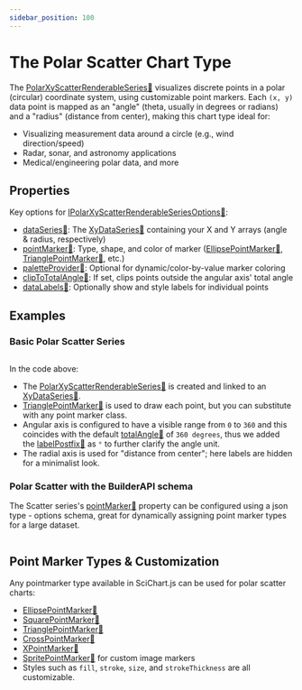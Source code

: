 ```yaml
---
sidebar_position: 100
---
```


# The Polar Scatter Chart Type

The [PolarXyScatterRenderableSeries:blue_book:](https://www.scichart.com/documentation/js/v4/typedoc/classes/polarxyscatterrenderableseries.html) visualizes discrete points in a polar (circular) coordinate system, using customizable point markers. Each `(x, y)` data point is mapped as an "angle" (theta, usually in degrees or radians) and a "radius" (distance from center), making this chart type ideal for:

- Visualizing measurement data around a circle (e.g., wind direction/speed)
- Radar, sonar, and astronomy applications
- Medical/engineering polar data, and more

<ChartFromSciChartDemo 
    src="https://stagingdemo2.scichart.com/demo/iframe/polar-scatter-chart"
    title="Polar Xy Scatter Series Chart"
/>

## Properties

Key options for [IPolarXyScatterRenderableSeriesOptions:blue_book:](https://www.scichart.com/documentation/js/v4/typedoc/interfaces/ipolarxyscatterrenderableseriesoptions.html):

- [dataSeries:blue_book:](https://www.scichart.com/documentation/js/v4/typedoc/interfaces/ipolarxyscatterrenderableseriesoptions.html#dataseries): The [XyDataSeries:blue_book:](https://www.scichart.com/documentation/js/v4/typedoc/classes/xydataseries.html) containing your X and Y arrays (angle & radius, respectively)
- [pointMarker:blue_book:](https://www.scichart.com/documentation/js/v4/typedoc/interfaces/ipolarxyscatterrenderableseriesoptions.html#pointmarker): Type, shape, and color of marker ([EllipsePointMarker:blue_book:](https://www.scichart.com/documentation/js/v4/typedoc/classes/ellipsepointmarker.html), [TrianglePointMarker:blue_book:](https://www.scichart.com/documentation/js/v4/typedoc/classes/trianglepointmarker.html), etc.)
- [paletteProvider:blue_book:](https://www.scichart.com/documentation/js/v4/typedoc/interfaces/ipolarxyscatterrenderableseriesoptions.html#paletteprovider): Optional for dynamic/color-by-value marker coloring
- [clipToTotalAngle:blue_book:](https://www.scichart.com/documentation/js/v4/typedoc/classes/polarxyscatterrenderableseries.html#cliptototalangle): If set, clips points outside the angular axis' total angle
- [dataLabels:blue_book:](https://www.scichart.com/documentation/js/v4/typedoc/interfaces/ipolarxyscatterrenderableseriesoptions.html#datalabels): Optionally show and style labels for individual points

## Examples

### Basic Polar Scatter Series

```ts showLineNumbers {37,41,46-52} file=./Basic/demo.ts start=region_A_start end=region_A_end
```

<LiveDocSnippet name="./Basic/demo" />

In the code above:
- The [PolarXyScatterRenderableSeries:blue_book:](https://www.scichart.com/documentation/js/v4/typedoc/classes/polarxyscatterrenderableseries.html) is created and linked to an [XyDataSeries:blue_book:](https://www.scichart.com/documentation/js/v4/typedoc/classes/xydataseries.html).
- [TrianglePointMarker:blue_book:](https://www.scichart.com/documentation/js/v4/typedoc/classes/trianglepointmarker.html) is used to draw each point, but you can substitute with any point marker class.
- Angular axis is configured to have a visible range from `0` to `360` and this coincides with the default [totalAngle:blue_book:](https://www.scichart.com/documentation/js/v4/typedoc/classes/polarnumericaxis.html#totalangledegrees) of `360 degrees`, thus we added the [labelPostfix:blue_book:](https://www.scichart.com/documentation/js/v4/typedoc/classes/polarnumericaxis.html#labelpostfix) as `°` to further clarify the angle unit.
- The radial axis is used for "distance from center"; here labels are hidden for a minimalist look.

### Polar Scatter with the BuilderAPI schema

The Scatter series's [pointMarker:blue_book:](https://www.scichart.com/documentation/js/v4/typedoc/interfaces/ipolarxyscatterrenderableseriesoptions.html#pointmarker) property can be configured using a json type - options schema, great for dynamically assigning point marker types for a large dataset.

```ts showLineNumbers {7-13} file=./BuilderAPI/demo.ts start=region_A_start end=region_A_end
```

<LiveDocSnippet name="./BuilderAPI/demo" />

## Point Marker Types & Customization

Any pointmarker type available in SciChart.js can be used for polar scatter charts:
- [EllipsePointMarker:blue_book:](https://www.scichart.com/documentation/js/v4/typedoc/classes/ellipsepointmarker.html)
- [SquarePointMarker:blue_book:](https://www.scichart.com/documentation/js/v4/typedoc/classes/squarepointmarker.html)
- [TrianglePointMarker:blue_book:](https://www.scichart.com/documentation/js/v4/typedoc/classes/trianglepointmarker.html)
- [CrossPointMarker:blue_book:](https://www.scichart.com/documentation/js/v4/typedoc/classes/crosspointmarker.html)
- [XPointMarker:blue_book:](https://www.scichart.com/documentation/js/v4/typedoc/classes/xpointmarker.html)
- [SpritePointMarker:blue_book:](https://www.scichart.com/documentation/js/v4/typedoc/classes/spritepointmarker.html) for custom image markers
- Styles such as `fill`, `stroke`, `size`, and `strokeThickness` are all customizable.